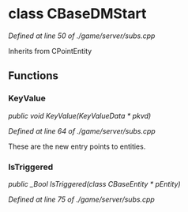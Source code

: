 # class CBaseDMStart

*Defined at line 50 of ./game/server/subs.cpp*

Inherits from CPointEntity



## Functions

### KeyValue

*public void KeyValue(KeyValueData * pkvd)*

*Defined at line 64 of ./game/server/subs.cpp*

 These are the new entry points to entities. 

### IsTriggered

*public _Bool IsTriggered(class CBaseEntity * pEntity)*

*Defined at line 75 of ./game/server/subs.cpp*



